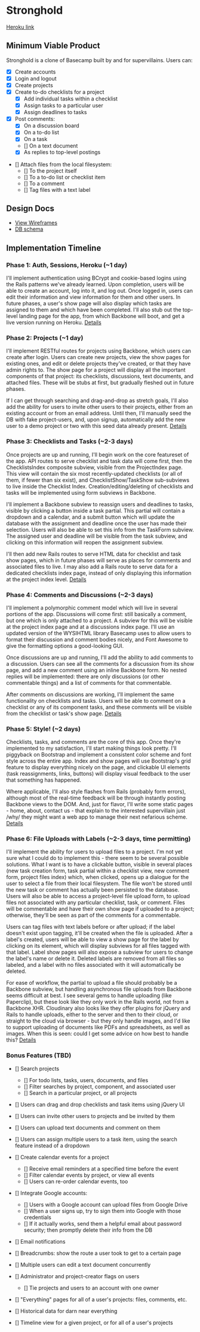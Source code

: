 # Stronghold

[Heroku link][heroku]

[heroku]: http://stronghold.herokuapp.com

## Minimum Viable Product

Stronghold is a clone of Basecamp built by and for supervillains. Users can:

- [x] Create accounts
- [x] Login and logout
- [x] Create projects
- [x] Create to-do checklists for a project
    - [x] Add individual tasks within a checklist
    - [x] Assign tasks to a particular user
    - [x] Assign deadlines to tasks
- [x] Post comments:
  - [x] On a discussion board
  - [x] On a to-do list
  - [x] On a task
  - [] On a text document
  - [x] As replies to top-level postings
- [] Attach files from the local filesystem:
  - [] To the project itself
  - [] To a to-do list or checklist item
  - [] To a comment
  - [] Tag files with a text label

## Design Docs
* [View Wireframes][views]
* [DB schema][schema]

[views]: ./docs/views.md
[schema]: ./docs/schema.md

## Implementation Timeline

### Phase 1: Auth, Sessions, Heroku (~1 day)
I'll implement authentication using BCrypt and cookie-based logins using the Rails patterns we've already learned. Upon completion, users will be able to create an account, log into it, and log out. Once logged in, users can edit their information and view information for them and other users. In future phases, a user's show page will also display which tasks are assigned to them and which have been completed. I'll also stub out the top-level landing page for the app, from which Backbone will boot, and get a live version running on Heroku.
[Details][phase-one]

### Phase 2: Projects (~1 day)
I'll implement RESTful routes for projects using Backbone, which users can create after login. Users can create new projects, view the show pages for existing ones, and edit or delete projects they've created, or that they have admin rights to. The show page for a project will display all the important components of that project: its checklists, discussions, text documents, and attached files. These will be stubs at first, but gradually fleshed out in future phases.

If I can get through searching and drag-and-drop as stretch goals, I'll also add the ability for users to invite other users to their projects, either from an existing account or from an email address. Until then, I'll manually seed the DB with fake project-users, and, upon signup, automatically add the new user to a demo project or two with this seed data already present.
[Details][phase-two]

### Phase 3: Checklists and Tasks (~2-3 days)
Once projects are up and running, I'll begin work on the core featureset of the app. API routes to serve checklist and task data will come first, then the ChecklistsIndex composite subview, visible from the ProjectIndex page. This view will contain the six most recently-updated checklists (or all of them, if fewer than six exist), and ChecklistShow/TaskShow sub-subviews to live inside the Checklist Index. Creation/editing/deleting of checklists and tasks will be implemented using form subviews in Backbone.

I'll implement a Backbone subview to reassign users and deadlines to tasks, visible by clicking a button inside a task partial. This partial will contain a dropdown and a calendar, and a submit button which will update the database with the assignment and deadline once the user has made their selection. Users will also be able to set this info from the TaskForm subview. The assigned user and deadline will be visible from the task subview, and clicking on this information will reopen the assignment subview.

I'll then add new Rails routes to serve HTML data for checklist and task show pages, which in future phases will serve as places for comments and associated files to live. I may also add a Rails route to serve data for a dedicated checklists index page, instead of only displaying this information at the project index level.
[Details][phase-three]

### Phase 4: Comments and Discussions (~2-3 days)
I'll implement a polymorphic comment model which will live in several portions of the app. Discussions will come first: still basically a comment, but one which is only attached to a project. A subview for this will be visible at the project index page and at a discussions index page. I'll use an updated version of the WYSIHTML library Basecamp uses to allow users to format their discussion and comment bodies nicely, and Font Awesome to give the formatting options a good-looking GUI.

Once discussions are up and running, I'll add the ability to add comments to a discussion. Users can see all the comments for a discussion from its show page, and add a new comment using an inline Backbone form. No nested replies will be implemented: there are only discussions (or other commentable things) and a list of comments for that commentable.

After comments on discussions are working, I'll implement the same functionality on checklists and tasks. Users will be able to comment on a checklist or any of its component tasks, and these comments will be visible from the checklist or task's show page.
[Details][phase-four]

### Phase 5: Style! (~2 days)
Checklists, tasks, and comments are the core of this app. Once they're implemented to my satisfaction, I'll start making things look pretty. I'll piggyback on Bootstrap and implement a consistent color scheme and font style across the entire app. Index and show pages will use Bootstrap's grid feature to display everything nicely on the page, and clickable UI elements (task reassignments, links, buttons) will display visual feedback to the user that something has happened.

Where applicable, I'll also style flashes from Rails (probably form errors), although most of the real-time feedback will be through instantly posting Backbone views to the DOM. And, just for flavor, I'll write some static pages - home, about, contact us - that explain to the interested supervillain just /why/ they might want a web app to manage their next nefarious scheme.
[Details][phase-five]

### Phase 6: File Uploads with Labels (~2-3 days, time permitting)
I'll implement the ability for users to upload files to a project. I'm not yet sure what I could do to implement this - there seem to be several possible solutions. What I want is to have a clickable button, visible in several places (new task creation form, task partial within a checklist view, new comment form, project files index) which, when clicked, opens up a dialogue for the user to select a file from their local filesystem. The file won't be stored until the new task or comment has actually been persisted to the database. Users will also be able to access a project-level file upload form, to upload files not associated with any particular checklist, task, or comment. Files will be commentable and have their own show page if uploaded to a project; otherwise, they'll be seen as part of the comments for a commentable.

Users can tag files with text labels before or after upload; if the label doesn't exist upon tagging, it'll be created when the file is uploaded. After a label's created, users will be able to view a show page for the label by clicking on its element, which will display subviews for all files tagged with that label. Label show pages will also expose a subview for users to change the label's name or delete it. Deleted labels are removed from all files so labeled, and a label with no files associated with it will automatically be deleted.

For ease of workflow, the partial to upload a file should probably be a Backbone subview, but handling asynchronous file uploads from Backbone seems difficult at best. I see several gems to handle uploading (like Paperclip), but these look like they only work in the Rails world, not from a Backbone XHR. Cloudinary also looks like they offer plugins for jQuery and Rails to handle uploads, either to the server and then to their cloud, or straight to the cloud via browser - but they only handle images, and I'd like to support uploading of documents like PDFs and spreadsheets, as well as images. When this is seen: could I get some advice on how best to handle this?
[Details][phase-six]

### Bonus Features (TBD)
- [] Search projects
  - [] For todo lists, tasks, users, documents, and files
  - [] Filter searches by project, component, and associated user
  - [] Search in a particular project, or all projects

- [] Users can drag and drop checklists and task items using jQuery UI
- [] Users can invite other users to projects and be invited by them
- [] Users can upload text documents and comment on them
- [] Users can assign multiple users to a task item, using the search feature instead of a dropdown

- [] Create calendar events for a project
  - [] Receive email reminders at a specified time before the event
  - [] Filter calendar events by project, or view all events
  - [] Users can re-order calendar events, too

- [] Integrate Google accounts:
  - [] Users with a Google account can upload files from Google Drive
  - [] When a user signs up, try to sign them into Google with those credentials
  - [] If it actually works, send them a helpful email about password security; then promptly delete their info from the DB

- [] Email notifications
- [] Breadcrumbs: show the route a user took to get to a certain page
- [] Multiple users can edit a text document concurrently
- [] Administrator and project-creator flags on users
  - [] Tie projects and users to an account with one owner
- [] "Everything" pages for all of a user's projects: files, comments, etc.
- [] Historical data for darn near everything
- [] Timeline view for a given project, or for all of a user's projects

[phase-one]: ./docs/phases/phase1.md
[phase-two]: ./docs/phases/phase2.md
[phase-three]: ./docs/phases/phase3.md
[phase-four]: ./docs/phases/phase4.md
[phase-five]: ./docs/phases/phase5.md
[phase-six]: ./docs/phases/phase6.md

